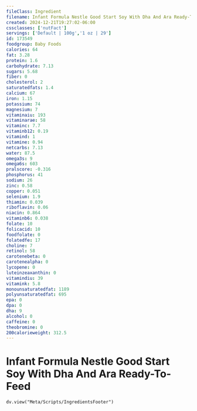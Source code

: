 ```yaml
---
fileClass: Ingredient
filename: Infant Formula Nestle Good Start Soy With Dha And Ara Ready-To-Feed
created: 2024-12-21T19:27:02-06:00
cssclasses: ['nutFact']
servings: ['Default | 100g','1 oz | 29']
id: 173549
foodgroup: Baby Foods
calories: 64
fat: 3.28
protein: 1.6
carbohydrate: 7.13
sugars: 5.68
fiber: 0
cholesterol: 2
saturatedfats: 1.4
calcium: 67
iron: 1.15
potassium: 74
magnesium: 7
vitaminaiu: 193
vitaminarae: 58
vitaminc: 7.7
vitaminb12: 0.19
vitamind: 1
vitamine: 0.94
netcarbs: 7.13
water: 87.5
omega3s: 9
omega6s: 603
pralscore: -0.316
phosphorus: 41
sodium: 26
zinc: 0.58
copper: 0.051
selenium: 1.9
thiamin: 0.039
riboflavin: 0.06
niacin: 0.864
vitaminb6: 0.038
folate: 10
folicacid: 10
foodfolate: 0
folatedfe: 17
choline: 7
retinol: 58
carotenebeta: 0
carotenealpha: 0
lycopene: 0
luteinzeaxanthin: 0
vitamindiu: 39
vitamink: 5.8
monounsaturatedfat: 1189
polyunsaturatedfat: 695
epa: 0
dpa: 0
dha: 9
alcohol: 0
caffeine: 0
theobromine: 0
200calorieweight: 312.5
---
```


# Infant Formula Nestle Good Start Soy With Dha And Ara Ready-To-Feed

```dataviewjs
dv.view("Meta/Scripts/IngredientsFooter")
```